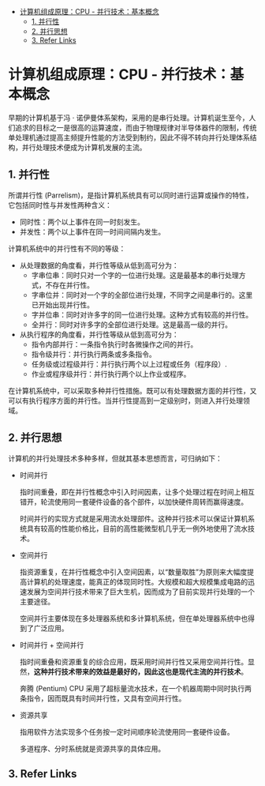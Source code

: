 - [计算机组成原理：CPU - 并行技术：基本概念](#计算机组成原理cpu---并行技术基本概念)
  - [1. 并行性](#1-并行性)
  - [2. 并行思想](#2-并行思想)
  - [3. Refer Links](#3-refer-links)

# 计算机组成原理：CPU - 并行技术：基本概念

早期的计算机基于冯 · 诺伊曼体系架构，采用的是串行处理。计算机诞生至今，人们追求的目标之一是很高的运算速度，而由于物理规律对半导体器件的限制，传统单处理机通过提高主频提升性能的方法受到制约，因此不得不转向并行处理体系结构，并行处理技术便成为计算机发展的主流。

## 1. 并行性

所谓并行性 (Parrelism)，是指计算机系统具有可以同时进行运算或操作的特性，它包括同时性与并发性两种含义：
- 同时性：两个以上事件在同一时刻发生。
- 并发性：两个以上事件在同一时间间隔内发生。

计算机系统中的并行性有不同的等级：
- 从处理数据的角度看，并行性等级从低到高可分为：
  - 字串位串：同时只对一个字的一位进行处理。这是最基本的串行处理方式，不存在并行性。
  - 字串位并：同时对一个字的全部位进行处理，不同字之间是串行的。这里已开始出现并行性。
  - 字并位串：同时对许多字的同一位进行处理。这种方式有较高的并行性。
  - 全并行：同时对许多字的全部位进行处理。这是最高一级的并行。
- 从执行程序的角度看，并行性等级从低到高可分为：
  - 指令内部并行：一条指令执行时各微操作之间的并行。
  - 指令级并行：并行执行两条或多条指令。
  - 任务级或过程级并行：并行执行两个以上过程或任务（程序段）.
  - 作业或程序级并行：并行执行两个以上作业或程序。

在计算机系统中，可以采取多种并行性措施。既可以有处理数据方面的并行性，又可以有执行程序方面的并行性。当并行性提高到一定级别时，则进入并行处理领域。

## 2. 并行思想

计算机的并行处理技术多种多样，但就其基本思想而言，可归纳如下：
- 时间并行

  指时间重叠，即在并行性概念中引入时间因素，让多个处理过程在时间上相互错开，轮流使用同一套硬件设备的各个部件，以加快硬件周转而赢得速度。

  时间并行的实现方式就是采用流水处理部件。这种并行技术可以保证计算机系统具有较高的性能价格比，目前的高性能微型机几乎无一例外地使用了流水技术。

- 空间并行

  指资源重复，在并行性概念中引入空间因素，以“数量取胜”为原则来大幅度提高计算机的处理速度，能真正的体现同时性。大规模和超大规模集成电路的迅速发展为空间并行技术带来了巨大生机，因而成为了目前实现并行处理的一个主要途径。

  空间并行主要体现在多处理器系统和多计算机系统，但在单处理器系统中也得到了广泛应用。

- 时间并行 + 空间并行

  指时间重叠和资源重复的综合应用，既采用时间并行性又采用空间并行性。显然，**这种并行技术带来的效益是最好的，因此这也是现代主流的并行技术**。

  奔腾 (Pentium) CPU 采用了超标量流水技术，在一个机器周期中同时执行两条指令，因而既具有时间并行性，又具有空间并行性。

- 资源共享

  指用软件方法实现多个任务按一定时间顺序轮流使用同一套硬件设备。

  多道程序、分时系统就是资源共享的具体应用。

## 3. Refer Links
